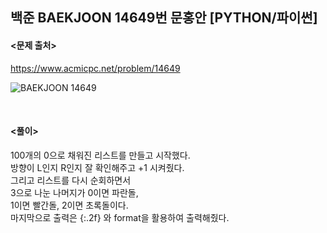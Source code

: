 ## 백준 BAEKJOON 14649번 문홍안 [PYTHON/파이썬]

#### <문제 출처><br>
https://www.acmicpc.net/problem/14649

![BAEKJOON 14649](https://blog.kakaocdn.net/dn/bGXkVj/btrQV0H2N7T/U6gIFOhapUbOKlnS8SpgL1/img.png)

<br>

#### <풀이><br>

100개의 0으로 채워진 리스트를 만들고 시작했다.  
방향이 L인지 R인지 잘 확인해주고 +1 시켜줬다.  
그리고 리스트를 다시 순회하면서  
3으로 나눈 나머지가 0이면 파란돌,  
1이면 빨간돌, 2이면 초록돌이다.  
마지막으로 출력은 {:.2f} 와 format을 활용하여 출력해줬다.